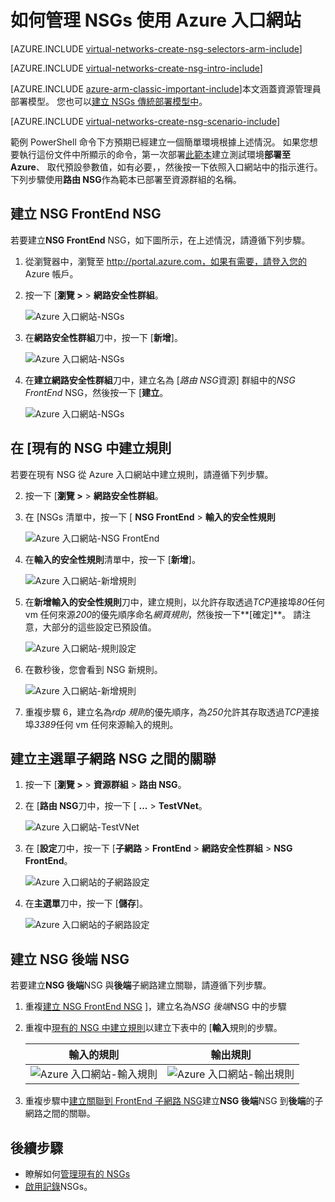 <properties 
   pageTitle="如何在 ARM 模式下使用 Azure 入口網站中建立 NSGs |Microsoft Azure"
   description="瞭解如何建立並部署 NSGs ARM 使用 Azure 入口網站中"
   services="virtual-network"
   documentationCenter="na"
   authors="jimdial"
   manager="carmonm"
   editor="tysonn"
   tags="azure-resource-manager"
/>
<tags 
   ms.service="virtual-network"
   ms.devlang="na"
   ms.topic="article"
   ms.tgt_pltfrm="na"
   ms.workload="infrastructure-services"
   ms.date="02/04/2016"
   ms.author="jdial" />

# <a name="how-to-manage-nsgs-using-the-azure-portal"></a>如何管理 NSGs 使用 Azure 入口網站

[AZURE.INCLUDE [virtual-networks-create-nsg-selectors-arm-include](../../includes/virtual-networks-create-nsg-selectors-arm-include.md)]

[AZURE.INCLUDE [virtual-networks-create-nsg-intro-include](../../includes/virtual-networks-create-nsg-intro-include.md)]

[AZURE.INCLUDE [azure-arm-classic-important-include](../../includes/azure-arm-classic-important-include.md)]本文涵蓋資源管理員部署模型。 您也可以[建立 NSGs 傳統部署模型中](virtual-networks-create-nsg-classic-ps.md)。

[AZURE.INCLUDE [virtual-networks-create-nsg-scenario-include](../../includes/virtual-networks-create-nsg-scenario-include.md)]

範例 PowerShell 命令下方預期已經建立一個簡單環境根據上述情況。 如果您想要執行這份文件中所顯示的命令，第一次部署[此範本](http://github.com/telmosampaio/azure-templates/tree/master/201-IaaS-WebFrontEnd-SQLBackEnd)建立測試環境**部署至 Azure**、 取代預設參數值，如有必要，，然後按一下依照入口網站中的指示進行。 下列步驟使用**路由 NSG**作為範本已部署至資源群組的名稱。

## <a name="create-the-nsg-frontend-nsg"></a>建立 NSG FrontEnd NSG

若要建立**NSG FrontEnd** NSG，如下圖所示，在上述情況，請遵循下列步驟。

1. 從瀏覽器中，瀏覽至 http://portal.azure.com，如果有需要，請登入您的 Azure 帳戶。
2. 按一下 [**瀏覽 >** > **網路安全性群組**。

    ![Azure 入口網站-NSGs](./media/virtual-networks-create-nsg-arm-pportal/figure11.png)

3. 在**網路安全性群組**刀中，按一下 [**新增**]。
  
    ![Azure 入口網站-NSGs](./media/virtual-networks-create-nsg-arm-pportal/figure12.png)

4. 在**建立網路安全性群組**刀中，建立名為 [*路由 NSG*資源] 群組中的*NSG FrontEnd* NSG，然後按一下 [**建立**。

    ![Azure 入口網站-NSGs](./media/virtual-networks-create-nsg-arm-pportal/figure13.png)

## <a name="create-rules-in-an-existing-nsg"></a>在 [現有的 NSG 中建立規則

若要在現有 NSG 從 Azure 入口網站中建立規則，請遵循下列步驟。

2. 按一下 [**瀏覽 >** > **網路安全性群組**。

3. 在 [NSGs 清單中，按一下 [ **NSG FrontEnd** > **輸入的安全性規則**

    ![Azure 入口網站-NSG FrontEnd](./media/virtual-networks-create-nsg-arm-pportal/figure2.png)

4. 在**輸入的安全性規則**清單中，按一下 [**新增**]。

    ![Azure 入口網站-新增規則](./media/virtual-networks-create-nsg-arm-pportal/figure3.png)

5. 在**新增輸入的安全性規則**刀中，建立規則，以允許存取透過*TCP*連接埠*80*任何 vm 任何來源*200*的優先順序命名*網頁規則*，然後按一下**[確定]**。 請注意，大部分的這些設定已預設值。

    ![Azure 入口網站-規則設定](./media/virtual-networks-create-nsg-arm-pportal/figure4.png)

6. 在數秒後，您會看到 NSG 新規則。

    ![Azure 入口網站-新增規則](./media/virtual-networks-create-nsg-arm-pportal/figure5.png)

7. 重複步驟 6，建立名為*rdp 規則*的優先順序，為*250*允許其存取透過*TCP*連接埠*3389*任何 vm 任何來源輸入的規則。

## <a name="associate-the-nsg-to-the-frontend-subnet"></a>建立主選單子網路 NSG 之間的關聯

1. 按一下 [**瀏覽 >** > **資源群組** > **路由 NSG**。
2. 在 [**路由 NSG**刀中，按一下 [ **...** >  **TestVNet**。

    ![Azure 入口網站-TestVNet](./media/virtual-networks-create-nsg-arm-pportal/figure14.png)

3. 在 [**設定**刀中，按一下 [**子網路** > **FrontEnd** > **網路安全性群組** > **NSG FrontEnd**。

    ![Azure 入口網站的子網路設定](./media/virtual-networks-create-nsg-arm-pportal/figure15.png)

4. 在**主選單**刀中，按一下 [**儲存**]。

    ![Azure 入口網站的子網路設定](./media/virtual-networks-create-nsg-arm-pportal/figure16.png)

## <a name="create-the-nsg-backend-nsg"></a>建立 NSG 後端 NSG

若要建立**NSG 後端**NSG 與**後端**子網路建立關聯，請遵循下列步驟。

1. 重複[建立 NSG FrontEnd NSG](#Create-the-NSG-FrontEnd-NSG) ]，建立名為*NSG 後端*NSG 中的步驟
2. 重複中[現有的 NSG 中建立規則](#Create-rules-in-an-existing-NSG)以建立下表中的 [**輸入**規則的步驟。

  	|輸入的規則|輸出規則|
  	|---|---|
  	|![Azure 入口網站-輸入規則](./media/virtual-networks-create-nsg-arm-pportal/figure17.png)|![Azure 入口網站-輸出規則](./media/virtual-networks-create-nsg-arm-pportal/figure18.png)|

3. 重複步驟中[建立關聯到 FrontEnd 子網路 NSG](#Associate-the-NSG-to-the-FrontEnd-subnet)建立**NSG 後端**NSG 到**後端**的子網路之間的關聯。

## <a name="next-steps"></a>後續步驟

- 瞭解如何[管理現有的 NSGs](virtual-network-manage-nsg-arm-portal.md)
- [啟用記錄](virtual-network-nsg-manage-log.md)NSGs。